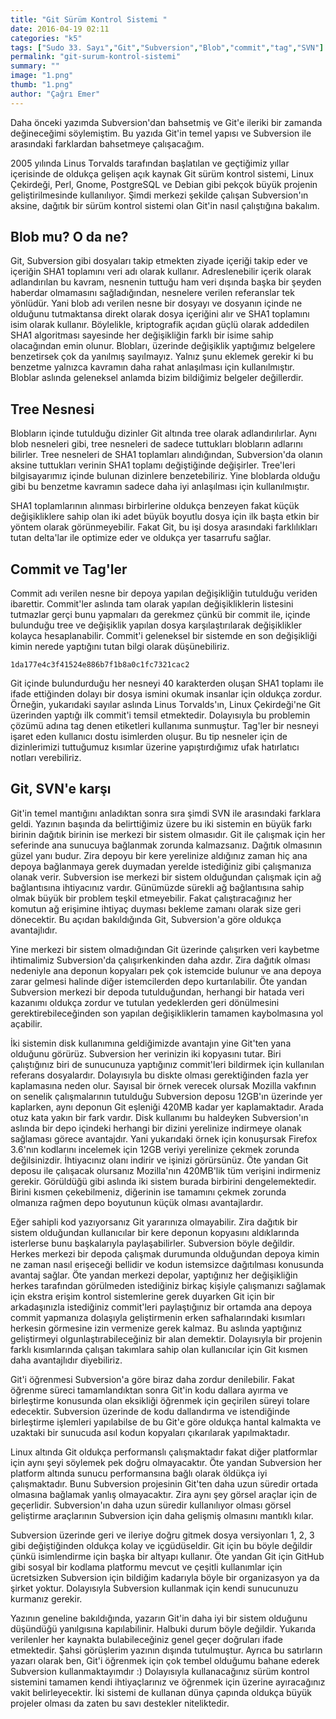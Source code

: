 ```yaml
---
title: "Git Sürüm Kontrol Sistemi "
date: 2016-04-19 02:11
categories: "k5"
tags: ["Sudo 33. Sayı","Git","Subversion","Blob","commit","tag","SVN"]
permalink: "git-surum-kontrol-sistemi"
summary: ""
image: "1.png"
thumb: "1.png"
author: "Çağrı Emer"
---
```


Daha önceki yazımda Subversion'dan bahsetmiş ve Git'e ileriki bir zamanda değineceğimi söylemiştim. Bu yazıda Git'in temel yapısı ve Subversion ile arasındaki farklardan bahsetmeye çalışacağım.

2005 yılında Linus Torvalds tarafından başlatılan ve geçtiğimiz yıllar içerisinde de oldukça gelişen açık kaynak Git sürüm kontrol sistemi, Linux Çekirdeği, Perl, Gnome, PostgreSQL ve Debian gibi pekçok büyük projenin geliştirilmesinde kullanılıyor. Şimdi merkezi şekilde çalışan Subversion'ın aksine, dağıtık bir sürüm kontrol sistemi olan Git'in nasıl çalıştığına bakalım.

## Blob mu? O da ne?

Git, Subversion gibi dosyaları takip etmekten ziyade içeriği takip eder ve içeriğin SHA1 toplamını veri adı olarak kullanır. Adreslenebilir içerik olarak adlandırılan bu kavram, nesnenin tuttuğu ham veri dışında başka bir şeyden haberdar olmamasını sağladığından, nesnelere verilen referanslar tek yönlüdür. Yani blob adı verilen nesne bir dosyayı ve dosyanın içinde ne olduğunu tutmaktansa direkt olarak dosya içeriğini alır ve SHA1 toplamını isim olarak kullanır. Böylelikle, kriptografik açıdan güçlü olarak addedilen SHA1 algoritması sayesinde her değişikliğin farklı bir isime sahip olacağından emin olunur. Blobları, üzerinde değişiklik yaptığımız belgelere benzetirsek çok da
yanılmış sayılmayız. Yalnız şunu eklemek gerekir ki bu benzetme yalnızca kavramın daha rahat anlaşılması için kullanılmıştır. Bloblar aslında geleneksel
anlamda bizim bildiğimiz belgeler değillerdir.

## Tree Nesnesi

Blobların içinde tutulduğu dizinler Git altında tree olarak adlandırılırlar. Aynı blob nesneleri gibi, tree nesneleri de sadece tuttukları blobların adlarını bilirler. Tree nesneleri de SHA1 toplamları alındığından, Subversion'da olanın aksine tuttukları verinin SHA1 toplamı değiştiğinde değişirler. Tree'leri bilgisayarımız içinde bulunan dizinlere benzetebiliriz. Yine bloblarda olduğu gibi bu benzetme kavramın sadece daha iyi anlaşılması için kullanılmıştır.

SHA1 toplamlarının alınması birbirlerine oldukça benzeyen fakat küçük değişikliklere sahip olan iki adet büyük boyutlu dosya için ilk başta etkin bir yöntem olarak görünmeyebilir. Fakat Git, bu işi dosya arasındaki farklılıkları tutan delta'lar ile optimize eder ve oldukça yer tasarrufu sağlar.

## Commit ve Tag'ler

Commit adı verilen nesne bir depoya yapılan değişikliğin tutulduğu veriden ibarettir. Commit'ler aslında tam olarak yapılan değişikliklerin listesini tutmazlar gerçi bunu yapmaları da gerekmez çünkü bir commit ile, içinde bulunduğu tree ve değişiklik yapılan dosya karşılaştırılarak değişiklikler kolayca hesaplanabilir. Commit'i geleneksel bir sistemde en son değişikliği kimin nerede yaptığını tutan bilgi olarak düşünebiliriz.

```
1da177e4c3f41524e886b7f1b8a0c1fc7321cac2
```

Git içinde bulundurduğu her nesneyi 40 karakterden oluşan SHA1 toplamı ile ifade ettiğinden dolayı bir dosya ismini okumak insanlar için oldukça zordur. Örneğin, yukarıdaki sayılar aslında Linus Torvalds'ın, Linux Çekirdeği'ne Git üzerinden yaptığı ilk commit'i temsil etmektedir. Dolayısıyla bu problemin çözümü adına tag denen etiketleri kullanıma sunmuştur. Tag'ler bir nesneyi işaret eden kullanıcı dostu isimlerden oluşur. Bu tip nesneler için de dizinlerimizi tuttuğumuz kısımlar üzerine yapıştırdığımız ufak hatırlatıcı notları verebiliriz.

## Git, SVN'e karşı

Git'in temel mantığını anladıktan sonra sıra şimdi SVN ile arasındaki farklara geldi. Yazının başında da belirttiğimiz üzere bu iki sistemin en büyük farkı birinin dağıtık birinin ise merkezi bir sistem olmasıdır. Git ile çalışmak için her seferinde ana sunucuya bağlanmak zorunda kalmazsanız. Dağıtık olmasının güzel yanı budur. Zira depoyu bir kere yerelinize aldığınız zaman hiç ana depoya
bağlanmaya gerek duymadan yerelde istediğiniz gibi çalışmanıza olanak verir. Subversion ise merkezi bir sistem olduğundan çalışmak için ağ bağlantısına ihtiyacınız vardır. Günümüzde sürekli ağ bağlantısına sahip olmak büyük bir problem teşkil etmeyebilir. Fakat çalıştıracağınız her komutun ağ erişimine ihtiyaç duyması bekleme zamanı olarak size geri dönecektir. Bu açıdan bakıldığında Git, Subversion'a göre oldukça avantajlıdır.

Yine merkezi bir sistem olmadığından Git üzerinde çalışırken veri kaybetme ihtimalimiz Subversion'da çalışırkenkinden daha azdır. Zira dağıtık olması nedeniyle ana deponun kopyaları pek çok istemcide bulunur ve ana depoya zarar gelmesi halinde diğer istemcilerden depo kurtarılabilir. Öte yandan Subversion merkezi bir depoda tutulduğundan, herhangi bir hatada veri kazanımı oldukça zordur ve tutulan yedeklerden geri dönülmesini gerektirebileceğinden son yapılan değişikliklerin tamamen kaybolmasına yol açabilir.

İki sistemin disk kullanımına geldiğimizde avantajın yine Git'ten yana olduğunu görürüz. Subversion her verinizin iki kopyasını tutar. Biri çalıştığınız biri de sunucunuza yaptığınız commit'leri bildirmek için kullanılan referans dosyalardır. Dolayısıyla bu diskte olması gerektiğinden fazla yer kaplamasına neden olur. Sayısal bir örnek verecek olursak Mozilla vakfının on senelik çalışmalarının tutulduğu Subversion deposu 12GB'ın üzerinde yer kaplarken, aynı deponun Git eşleniği 420MB kadar yer kaplamaktadır. Arada otuz kata yakın bir fark vardır. Disk kullanımı bu haldeyken Subversion'ın aslında bir depo içindeki herhangi bir dizini yerelinize indirmeye olanak sağlaması görece avantajdır. Yani yukarıdaki örnek için konuşursak Firefox 3.6'nın kodlarını incelemek için 12GB veriyi yerelinize çekmek zorunda değilsinizdir. İhtiyacınız olanı indirir ve işinizi görürsünüz. Öte yandan Git deposu ile çalışacak olursanız Mozilla'nın 420MB'lik tüm verişini indirmeniz gerekir. Görüldüğü gibi aslında iki sistem burada birbirini dengelemektedir. Birini kısmen çekebilmeniz, diğerinin ise tamamını çekmek zorunda olmanıza rağmen depo boyutunun küçük olması avantajlardır.

Eğer sahipli kod yazıyorsanız Git yararınıza olmayabilir. Zira dağıtık bir sistem olduğundan kullanıcılar bir kere deponun kopyasını aldıklarında isterlerse bunu başkalarıyla paylaşabilirler. Subversion böyle değildir. Herkes merkezi bir depoda çalışmak durumunda olduğundan depoya kimin ne zaman nasıl erişeceği bellidir ve kodun istemsizce dağıtılması konusunda avantaj sağlar. Öte yandan merkezi depolar, yaptığınız her değişikliğin herkes tarafından görülmeden istediğiniz birkaç kişiyle çalışmanızı sağlamak için ekstra erişim kontrol sistemlerine gerek duyarken Git için bir arkadaşınızla istediğiniz commit'leri paylaştığınız bir ortamda ana depoya commit yapmanıza dolaşıyla geliştirmenin erken safhalarındaki kısımları herkesin görmesine izin vermenize gerek kalmaz. Bu aslında yaptığınız geliştirmeyi olgunlaştırabileceğiniz bir alan demektir. Dolayısıyla bir projenin farklı kısımlarında çalışan takımlara sahip olan kullanıcılar için Git kısmen daha avantajlıdır diyebiliriz.

Git'i öğrenmesi Subversion'a göre biraz daha zordur denilebilir. Fakat öğrenme süreci tamamlandıktan sonra Git'in kodu dallara ayırma ve birleştirme konusunda olan eksikliği öğrenmek için geçirilen süreyi tolare edecektir. Subversion üzerinde de kodu dallandırma ve istendiğinde birleştirme işlemleri yapılabilse de bu Git'e göre oldukça hantal kalmakta ve uzaktaki bir sunucuda asıl kodun kopyaları çıkarılarak yapılmaktadır.

Linux altında Git oldukça performanslı çalışmaktadır fakat diğer platformlar için aynı şeyi söylemek pek doğru olmayacaktır. Öte yandan Subversion her platform altında sunucu performansına bağlı olarak öldükça iyi çalışmaktadır. Bunu Subversion projesinin Git'ten daha uzun süredir ortada olmasına bağlamak yanlış olmayacaktır. Zira aynı şey görsel araçlar için de geçerlidir. Subversion'ın daha uzun süredir kullanılıyor olması görsel geliştirme araçlarının Subversion için daha gelişmiş olmasını mantıklı kılar.

Subversion üzerinde geri ve ileriye doğru gitmek dosya versiyonları 1, 2, 3 gibi değiştiğinden oldukça kolay ve içgüdüseldir. Git için bu böyle değildir çünkü isimlendirme için başka bir altyapı kullanır. Öte yandan Git için GitHub gibi sosyal bir kodlama platformu mevcut ve çeşitli kullanımlar için ücretsizken Subversion için bildiğim kadarıyla böyle bir organizasyon ya da şirket yoktur. Dolayısıyla Subversion kullanmak için kendi sunucunuzu kurmanız gerekir.

Yazının geneline bakıldığında, yazarın Git'in daha iyi bir sistem olduğunu düşündüğü yanılgısına kapılabilinir. Halbuki durum böyle değildir. Yukarıda verilenler her kaynakta bulabileceğiniz genel geçer doğruları ifade etmektedir. Şahsi görüşlerim yazının dışında tutulmuştur. Ayrıca bu satırların yazarı olarak ben, Git'i öğrenmek için çok tembel olduğumu bahane ederek Subversion kullanmaktayımdır :) Dolayısıyla kullanacağınız sürüm kontrol sistemini tamamen kendi ihtiyaçlarınız ve öğrenmek için üzerine ayıracağınız vakit belirleyecektir. İki sistemi de kullanan dünya çapında oldukça büyük projeler olması da zaten bu savı destekler niteliktedir.
